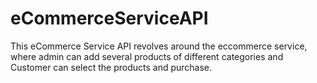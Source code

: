 # eCommerceServiceAPI
This eCommerce Service API revolves around the eccommerce service, where admin can add several products of different categories and Customer can select the products and purchase.
